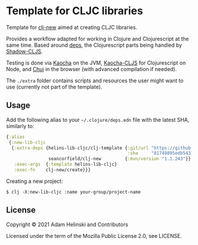 # Template for CLJC libraries

Template for [clj-new](https://github.com/seancorfield/clj-new) aimed at creating
CLJC libraries.

Provides a workflow adapted for working in Clojure and Clojurescript at the
same time. Based around [deps](https://clojure.org/reference/deps_and_cli), the
Clojurescript parts being handled by
[Shadow-CLJS](https://github.com/thheller/shadow-cljs).

Testing is done via [Kaocha](https://github.com/lambdaisland/kaocha) on the JVM,
[Kaocha-CLJS](https://github.com/lambdaisland/kaocha-cljs) for Clojurescript on
Node, and [Chui](https://github.com/lambdaisland/chui) in the browser (with
advanced compilation if needed).

The `./extra` folder contains scripts and resources the user might want to use
(currently not part of the template).

## Usage

Add the following alias to your `~/.clojure/deps.edn` file with the latest SHA,
similarly to:

```clojure
{:alias
 {:new-lib-cljc
  {:extra-deps {helins-lib-cljc/clj-template {:git/url "https://github.com/helins-io/helins-lib-cljc"
                                              :sha     "81749895edb5431640a56bddbb6affdde6708c41"}
                seancorfield/clj-new         {:mvn/version "1.1.243"}}
   :exec-args  {:template helins-lib-cljc}
   :exec-fn    clj-new/create}}}
```

Creating a new project:

```shell
$ clj -X:new-lib-cljc :name your-group/project-name
```


## License

Copyright © 2021 Adam Helinski and Contributors

Licensed under the term of the Mozilla Public License 2.0, see LICENSE.
